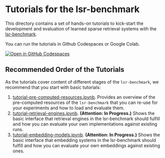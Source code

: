# Tutorials for the lsr-benchmark

This directory contains a set of hands-on tutorials to kick-start the development and evaluation of learned sparse retrieval systems with the [lsr-benchmark](..).

You can run the tutorials in Github Codespaces or Google Colab.

[![Open in GitHub Codespaces](https://github.com/codespaces/badge.svg)](https://github.com/codespaces/new/reneuir/lsr-benchmark?quickstart=1)


## Recommended Order of the Tutorials

As the tutorials cover content of different stages of the `lsr-benchmark`, we recommend that you start with basic tutorials:

1. [tutorial-pre-computed-resources.ipynb](tutorial-pre-computed-resources.ipynb). Provides an overview of the pre-computed resources of the `lsr-benchmark` that you can re-use for your experiments and how to load and evaluate them.
2. [tutorial-retrieval-engines.ipynb](tutorial-retrieval-engines.ipynb). **(Attention: In Progress.)** Shows the basic interface that retrieval engines in the lsr-benchmark should fulfill and how you can evaluate your own implementations against existing runs.
3. [tutorial-embedding-models.ipynb](tutorial-embedding-models.ipynb). **(Attention: In Progress.)** Shows the basic interface that embedding systems in the lsr-benchmark should fulfill and how you can evaluate your own embeddings against existing ones.
